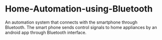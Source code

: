 # Home-Automation-using-Bluetooth
An automation system that connects with the smartphone through Bluetooth. The smart phone sends control signals to home appliances by an android app through Bluetooth interface.
